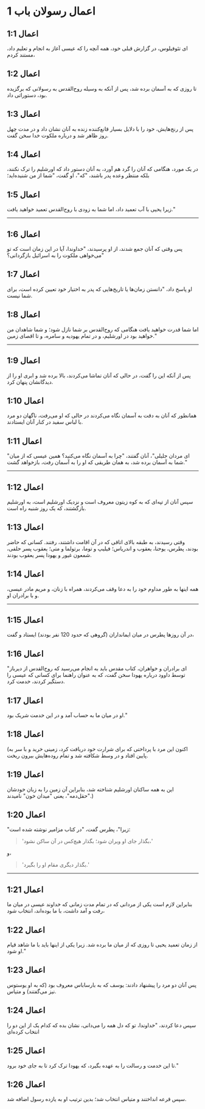 # اعمال رسولان باب 1

## اعمال 1:1

ای تئوفیلوس، در گزارش قبلی خود، همه آنچه را که عیسی آغاز به انجام و تعلیم داد، مستند کردم،

## اعمال 1:2

تا روزی که به آسمان برده شد، پس از آنکه به وسیله روح‌القدس به رسولانی که برگزیده بود، دستوراتی داد.

## اعمال 1:3

پس از رنج‌هایش، خود را با دلایل بسیار قانع‌کننده زنده به آنان نشان داد و در مدت چهل روز ظاهر شد و درباره ملکوت خدا سخن گفت.

## اعمال 1:4

در یک مورد، هنگامی که آنان را گرد هم آورد، به آنان دستور داد که اورشلیم را ترک نکنند، بلکه منتظر وعده پدر باشند، "که"، او گفت، "شما از من شنیده‌اید؛

## اعمال 1:5

زیرا یحیی با آب تعمید داد، اما شما به زودی با روح‌القدس تعمید خواهید یافت."

---

## اعمال 1:6

پس وقتی که آنان جمع شدند، از او پرسیدند، "خداوندا، آیا در این زمان است که تو می‌خواهی ملکوت را به اسرائیل بازگردانی؟"

## اعمال 1:7

او پاسخ داد، "دانستن زمان‌ها یا تاریخ‌هایی که پدر به اختیار خود تعیین کرده است، برای شما نیست.

## اعمال 1:8

اما شما قدرت خواهید یافت هنگامی که روح‌القدس بر شما نازل شود؛ و شما شاهدان من خواهید بود در اورشلیم، و در تمام یهودیه و سامره، و تا اقصای زمین."

---

## اعمال 1:9

پس از آنکه این را گفت، در حالی که آنان تماشا می‌کردند، بالا برده شد و ابری او را از دیدگانشان پنهان کرد.

## اعمال 1:10

همانطور که آنان به دقت به آسمان نگاه می‌کردند در حالی که او می‌رفت، ناگهان دو مرد با لباس سفید در کنار آنان ایستادند.

## اعمال 1:11

"ای مردان جلیلی"، آنان گفتند، "چرا به آسمان نگاه می‌کنید؟ همین عیسی که از میان شما به آسمان برده شد، به همان طریقی که او را به آسمان رفت، بازخواهد گشت."

---

## اعمال 1:12

سپس آنان از تپه‌ای که به کوه زیتون معروف است و نزدیک اورشلیم است، به اورشلیم بازگشتند، که یک روز شنبه راه است.

## اعمال 1:13

وقتی رسیدند، به طبقه بالای اتاقی که در آن اقامت داشتند، رفتند. کسانی که حاضر بودند، پطرس، یوحنا، یعقوب و اندریاس؛ فیلیپ و توما، برتولما و متی؛ یعقوب پسر حلفی، شمعون غیور و یهودا پسر یعقوب بودند.

## اعمال 1:14

همه اینها به طور مداوم خود را به دعا وقف می‌کردند، همراه با زنان، و مریم مادر عیسی، و با برادران او.

---

## اعمال 1:15

در آن روزها پطرس در میان ایمانداران (گروهی که حدود 120 نفر بودند) ایستاد و گفت،

## اعمال 1:16

"ای برادران و خواهران، کتاب مقدس باید به انجام می‌رسید که روح‌القدس از دیرباز توسط داوود درباره یهودا سخن گفت، که به عنوان راهنما برای کسانی که عیسی را دستگیر کردند، خدمت کرد.

## اعمال 1:17

او در میان ما به حساب آمد و در این خدمت شریک بود."

## اعمال 1:18

(اکنون این مرد با پرداختی که برای شرارت خود دریافت کرد، زمینی خرید و با سر به پایین افتاد و در وسط شکافته شد و تمام روده‌هایش بیرون ریخت.

## اعمال 1:19

این به همه ساکنان اورشلیم شناخته شد، بنابراین آن زمین را به زبان خودشان "حقل‌دمه"، یعنی "میدان خون" نامیدند.)

## اعمال 1:20

"زیرا"، پطرس گفت، "در کتاب مزامیر نوشته شده است:

> 'بگذار جای او ویران شود؛
> بگذار هیچ‌کس در آن ساکن نشود،'

و،

> 'بگذار دیگری مقام او را بگیرد.'

---

## اعمال 1:21

بنابراین لازم است یکی از مردانی که در تمام مدت زمانی که خداوند عیسی در میان ما رفت و آمد داشت، با ما بوده‌اند، انتخاب شود،

## اعمال 1:22

از زمان تعمید یحیی تا روزی که از میان ما برده شد. زیرا یکی از اینها باید با ما شاهد قیام او شود."

## اعمال 1:23

پس آنان دو مرد را پیشنهاد دادند: یوسف که به بارساباس معروف بود (که به او یوستوس نیز می‌گفتند) و متیاس.

## اعمال 1:24

سپس دعا کردند، "خداوندا، تو که دل همه را می‌دانی، نشان بده که کدام یک از این دو را انتخاب کرده‌ای

## اعمال 1:25

تا این خدمت و رسالت را به عهده بگیرد، که یهودا ترک کرد تا به جای خود برود."

## اعمال 1:26

سپس قرعه انداختند و متیاس انتخاب شد؛ بدین ترتیب او به یازده رسول اضافه شد.
